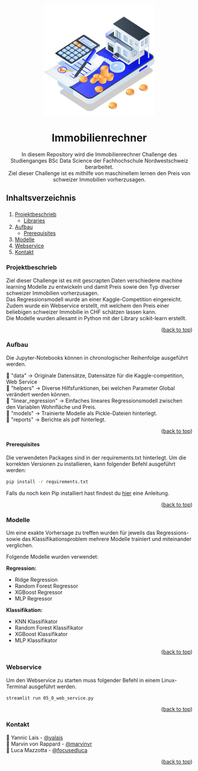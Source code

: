 <!-- Improved compatibility of back to top link: See: github-link -->
<a name="readme-top"></a>

<!-- logo einfügen mit Ordner namens "images" -->
<br />
<div align="center">
  <a href="https://github.com/othneildrew/Best-README-Template">
    <img src="bilder_plots/immobilienrechner.png" alt="Logo" width="300" height="300">
  </a>

  <h1 align="center">Immobilienrechner</h3>

  <p align="center">
    In diesem Repository wird die Immobilienrechner Challenge des Studienganges BSc Data Science der Fachhochschule Nordwestschweiz berarbeitet.
    <br />
    Ziel dieser Challenge ist es mithilfe von maschinellem lernen den Preis von schweizer Immobilien vorherzusagen.
  </p>
</div>


<!-- TABLE OF CONTENTS -->
  <summary><h2>Inhaltsverzeichnis<h3 /></summary>
  <ol>
    <li>
      <a href="#projektbeschrieb">Projektbeschrieb</a>
      <ul>
        <li><a href="#libraries">Libraries</a></li>
      </ul>
    </li>
    <li>
      <a href="#aufbau">Aufbau</a>
      <ul>
        <li><a href="#prerequisites">Prerequisites</a></li>
      </ul>
    </li>
    <li><a href="#modelle">Modelle</a></li>
    <li><a href="#webservice">Webservice</a></li>
    <li><a href="#kontakt">Kontakt</a></li>
  </ol>




<!-- PROJEKTBESCHRIEB -->
### Projektbeschrieb
Ziel dieser Challenge ist es mit gescrapten Daten verschiedene machine learning Modelle zu entwickeln und damit Preis sowie den Typ diverser schweizer Immobilien vorherzusagen.
<br />
Das Regressionsmodell wurde an einer Kaggle-Competition eingereicht.
<br />
Zudem wurde ein Webservice erstellt, mit welchem den Preis einer beliebigen schweizer Immobilie in CHF schätzen lassen kann.
<br />
Die Modelle wurden allesamt in Python mit der Library scikit-learn erstellt.
<p align="right">(<a href="#readme-top">back to top</a>)</p>


<!-- AUFBAU -->
### Aufbau
Die Jupyter-Notebooks können in chronologischer Reihenfolge ausgeführt werden.

:file_folder: "data" -> Originale Datensätze, Datensätze für die Kaggle-competition, Web Service  <br />
:file_folder: "helpers" -> Diverse Hilfsfunktionen, bei welchen Parameter Global verändert werden können.<br />
:file_folder: "linear_regression" -> Einfaches lineares Regressionsmodell zwischen den Variablen Wohnfläche und Preis. <br />
:file_folder: "models" -> Trainierte Modelle als Pickle-Dateien hinterlegt. <br />
:file_folder: "reports" -> Berichte als pdf hinterlegt. <br />
<p align="right">(<a href="#readme-top">back to top</a>)</p>

#### Prerequisites
Die verwendeten Packages sind in der requirements.txt hinterlegt.
Um die korrekten Versionen zu installieren, kann folgender Befehl ausgeführt werden:

```sh
pip install -r requirements.txt
```

Falls du noch kein Pip installiert hast findest du [hier](https://hellocoding.de/blog/coding-language/python/pip) eine Anleitung. 
<p align="right">(<a href="#readme-top">back to top</a>)</p>


<!-- MODELLE -->
### Modelle
Um eine exakte Vorhersage zu treffen wurden für jeweils das Regressions- sowie das Klassifikationsproblem mehrere Modelle trainiert und miteinander verglichen.


Folgende Modelle wurden verwendet:

<b>Regression:</b>
* Ridge Regression
* Random Forest Regressor
* XGBoost Regressor
* MLP Regressor

<b>Klassifikation:</b>
* KNN Klassifikator
* Random Forest Klassifikator
* XGBoost Klassifikator
* MLP Klassifikator
<p align="right">(<a href="#readme-top">back to top</a>)</p>


<!-- WEBSERVICE -->
### Webservice
Um den Webservice zu starten muss folgender Befehl in einem Linux-Terminal ausgeführt werden.

   ```sh
   streamlit run 05_0_web_service.py
   ```
<p align="right">(<a href="#readme-top">back to top</a>)</p>


<!-- KONTAKT -->
### Kontakt

:bust_in_silhouette: Yannic Lais - [@yalais](https://github.com/yalais) <br />
:bust_in_silhouette: Marvin von Rappard - [@marvinvr](https://github.com/marvinvr) <br />
:bust_in_silhouette: Luca Mazzotta - [@focusedluca](https://github.com/focusedluca)

<p align="right">(<a href="#readme-top">back to top</a>)</p>
